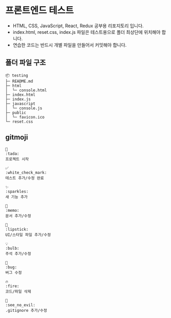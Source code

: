 # 프론트엔드 테스트
- HTML, CSS, JavaScript, React, Redux 공부용 리포지토리 입니다.
- index.html, reset.css, index.js 파일은 테스트용으로 폴더 최상단에 위치해야 합니다.
- 연습한 코드는 반드시 개별 파일을 만들어서 커밋해야 합니다.

## 폴더 파일 구조
```
📦 testing
├─ README.md
├─ html
│  └─ console.html
├─ index.html
├─ index.js
├─ javascript
│  └─ console.js
├─ public
│  └─ favicon.ico
└─ reset.css
```

## gitmoji
```
🎉
:tada:
프로젝트 시작

✅
:white_check_mark:
테스트 추가/수정 완료

✨
:sparkles:
새 기능 추가

📝
:memo:
문서 추가/수정

💄
:lipstick:
UI/스타일 파일 추가/수정

💡
:bulb:
주석 추가/수정

🐛
:bug:
버그 수정

🔥
:fire:
코드/파일 삭제

🙈
:see_no_evil:
.gitignore 추가/수정
```
